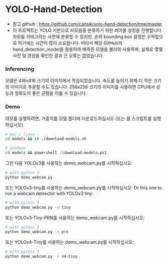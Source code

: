 # YOLO-Hand-Detection

- 참고 github : https://github.com/cansik/yolo-hand-detection/tree/master
- 이 프로젝트는 YOLO 기반으로 자모음을 분류하기 위한 레이블 설정을 진행합니다. 자모음 카테고리는 사전에 분류할 수 있지만, 손의 bounding box 설정은 수작업으로 하기에는 시간이 많이 소요됩니다. 따라서 해당 GitHub의 hand_detection_model을 활용하여 예측한 모델을 불러와 사용하며, 실제로 몇몇 사진 및 영상을 확인한 결과 큰 오류는 없었습니다.
  
### Inferencing
모델은 416x416 크기의 이미지에서 학습되었습니다. 속도를 높이기 위해 더 작은 크기의 이미지로 추론할 수도 있습니다. 256x256 크기의 이미지를 사용하면 CPU에서 성능과 정확도의 좋은 균형을 이룰 수 있습니다.


### Demo
데모를 실행하려면, 가중치를 모델 폴더에 다운로드하십시오 (또는 셸 스크립트를 실행하십시오).
```bash
# mac / linux
cd models && sh ./download-models.sh

# windows
cd models && powershell .\download-models.ps1

```

그런 다음 YOLOv3를 사용하는 demo_webcam.py를 시작하십시오:

```bash
# with python 3
python demo_webcam.py
```

또는 YOLOv3-tiny를 사용하는 demo_webcam.py를 시작하십시오:
Or this one to run a webcam detrector with YOLOv3 tiny:

```bash
# with python 3
python demo_webcam.py -n tiny
```

또는 YOLOv3-Tiny-PRN를 사용하는 demo_webcam.py를 시작하십시오:

```bash
# with python 3
python demo_webcam.py -n prn
```

또는 YOLOv4-Tiny를 사용하는 demo_webcam.py를 시작하십시오:

```bash
# with python 3
python demo_webcam.py -n v4-tiny
```
